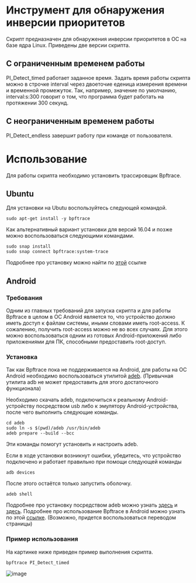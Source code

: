 # Инструмент для обнаружения инверсии приоритетов

Скрипт предназначен для обнаружения инверсии приоритетов в ОС на базе ядра Linux.
Приведены две версии скрипта.

## С ограниченным временем работы

PI_Detect_timed работает заданное время.
Задать время работы скрипта можно в строчке interval через двоеточие еденица измерения времени и временной промежуток.
Так, например, значение по умолчанию, interval:s:300 говорит о том, что программа будет работать на протяжении 300 секунд.

## С неограниченным временем работы

PI_Detect_endless завершит работу при команде от пользователя.

# Использование

Для работы скрипта необходимо установить трассировщик Bpftrace.


## Ubuntu

Для установки на Ubutu воспользуйтесь следующей командой.

    sudo apt-get install -y bpftrace

Как альтернативный вариант установки для версий 16.04 и позже можно воспользоваться следующими командами.
    
    sudo snap install
    sudo snap connect bpftrace:system-trace
    
Подробнее про установку можно найти по [этой](https://github.com/iovisor/bpftrace/blob/master/INSTALL.md) ссылке
  
## Android

### Требования

Одним из главных требований для запуска скрипта и для работы Bpftrace в целом в ОС Android является то, что устройство должно иметь доступ к файлам системы, иными словами иметь root-access.
К сожалению, получить root-access можно не во всех случаях. Для этого можно воспользоваться одним из готовых Android-приложений либо приложениями для ПК, способными предоставить root-доступ.


### Установка
Так как Bpftrace пока не поддерживается на Android, для работы на ОС Android необходимо воспользоваться утилитой [adeb](https://github.com/joelagnel/adeb). (Привычная утилита adb не может предоставить для этого достаточного функционала)

Необходимо скачать adeb, подключиться к реальному Android-устройству посредством usb либо к эмулятору Android-устройства, после чего выполнить следующие команды.

    cd adeb
    sudo ln -s $(pwd)/adeb /usr/bin/adeb
    adeb prepare --build --bcc
    
Эти команды помогут установить и настроить adeb.

Если в ходе установки возникнут ошибки, убедитесь, что устройство подключено и работает правильно при помощи следующей команды
    
    adb devices

После этого остаётся только запустить оболочку.

    adeb shell
    
Подробнее про установку посредством adeb можно узнать [здесь](https://github.com/joelagnel/adeb) и [здесь](https://github.com/joelagnel/adeb/blob/master/BCC.md).
Подробнее про использование Bpftrace в Android можно узнать по этой [ссылке](https://evilpan.com/2022/01/03/kernel-tracing/). (Возможно, придется воспользоваться переводом страницы)

### Пример использования

На картинке ниже приведен пример выполнения скрипта.

    bpftrace PI_Detect_timed

![image](https://user-images.githubusercontent.com/42891046/173658687-31bba7bc-859b-40c8-a1f8-9789c87a5aa0.png)


